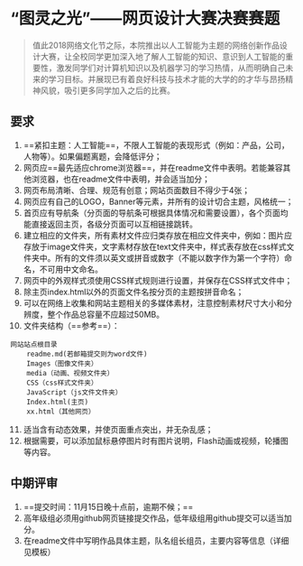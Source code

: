 # “图灵之光”——网页设计大赛决赛赛题
> 值此2018网络文化节之际，本院推出以人工智能为主题的网络创新作品设计大赛，让全校同学更加深入地了解人工智能的知识、意识到人工智能的重要性，激发同学们对计算机知识以及机器学习的学习热情，从而明确自己未来的学习目标。并展现已有着良好科技与技术才能的大学的的才华与昂扬精神风貌，吸引更多同学加入之后的比赛。
## 要求
1. ==紧扣主题：人工智能==，不限人工智能的表现形式（例如：产品，公司，人物等）。如果偏题离题，会降低评分；
1. 网页应==最先适应chrome浏览器==，并在readme文件中表明。若能兼容其他浏览器，也在readme文件中表明，并会适当加分；
1. 网页布局清晰、合理、规范有创意；网站页面数目不得少于4张；
1. 网页应有自己的LOGO，Banner等元素，并所有的设计切合主题，风格统一；
1. 首页应有导航条（分页面的导航条可根据具体情况和需要设置），各个页面均能直接返回主页，各级分页面可以互相链接跳转。
1. 建立相应的文件夹，所有素材文件应归类存放在相应文件夹中，例如：图片应存放于image文件夹，文字素材存放在text文件夹中，样式表存放在css样式文件夹中。所有的文件须以英文或拼音或数字（不能以数字作为第一个字符）命名，不可用中文命名。
1. 网页中的外观样式须使用CSS样式规则进行设置，并保存在CSS样式文件中；
1. 除主页index.html以外的页面文件名按分页的主题按拼音命名；
1. 可以在网络上收集和网站主题相关的多媒体素材，注意控制素材尺寸大小和分辨度，整个作品总容量不应超过50MB。
1. 文件夹结构（==参考==）：
```
网站站点根目录
    readme.md(若邮箱提交则为word文件)
    Images（图像文件夹）
	media（动画、视频文件夹）
	CSS（css样式文件夹）
	JavaScript（js文件文件夹）
	Index.html(主页)
	xx.html（其他网页）
```
11. 适当含有动态效果，并使页面重点突出，并无杂乱感；
12. 根据需要，可以添加鼠标悬停图片时有图片说明，Flash动画或视频，轮播图等内容。
## 中期评审
1. ==提交时间：11月15日晚十点前，逾期不候；==
2. 高年级组必须用github网页链接提交作品，低年级组用github提交可以适当加分。
3. 在readme文件中写明作品具体主题，队名组长组员，主要内容等信息（详细见模板）